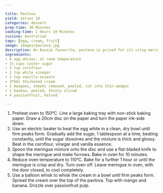```yaml
---

title: Pavlova
yield: serves 10
categories: dessert
prep-time: 30 Minutes
cooking-time: 1 Hours 10 Minutes
cuisine: Australian
tags: [egg, cream, fruit]
image: images/pavlova.jpg
description: An Aussie favourite, pavlova is prized for its crisp meringue and soft, marshmallowy centre.
ingredients:
- 6 egg whites, at room temperature
- 1½ cups caster sugar
- 3 tsp cornflour
- 2 tsp white vinegar
- 1 tsp vanilla essence
- 375ml thickened cream
- 2 mangoes, cheeks removed, peeled, cut into thin wedges
- 1 banana, peeled, thinly sliced
- 4 passionfruit, halved

---
```




1. Preheat oven to 150°C. Line a large baking tray with non-stick baking paper. Draw a 20cm disc on the paper and turn the paper ink-side down.
2. Use an electric beater to beat the egg white in a clean, dry bowl until firm peaks form. Gradually add the sugar, 1 tablespoon at a time, beating constantly, until the sugar dissolves and the mixture is thick and glossy. Beat in the cornflour, vinegar and vanilla essence.
3. Spoon the meringue mixture onto the disc and use a flat-bladed knife to shape the meringue and make furrows. Bake in oven for 10 minutes.
4. Reduce oven temperature to 110°C. Bake for a further 1 hour or until the meringue is crisp and dry. Turn oven off. Leave meringue in oven, with the door closed, to cool completely.
5. Use a balloon whisk to whisk the cream in a bowl until firm peaks form. Spread the cream over the top of the pavlova. Top with mango and banana. Drizzle over passionfruit pulp.
